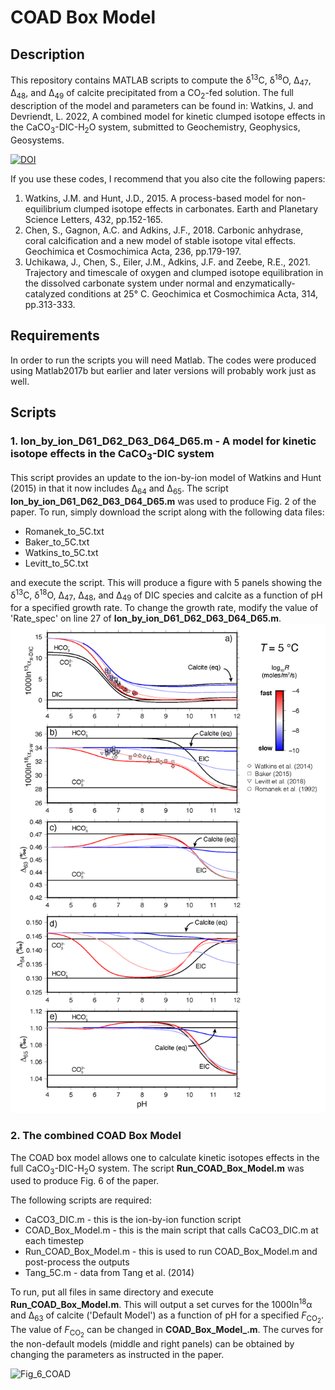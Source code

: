 # COAD Box Model

## Description

This repository contains MATLAB scripts to compute the &delta;<sup>13</sup>C, &delta;<sup>18</sup>O, Δ<sub>47</sub>, Δ<sub>48</sub>, and Δ<sub>49</sub> of calcite precipitated from a CO<sub>2</sub>-fed solution. The full description of the model and parameters can be found in: Watkins, J. and Devriendt, L. 2022, A combined model for kinetic clumped isotope effects in the CaCO<sub>3</sub>-DIC-H<sub>2</sub>O system, submitted to Geochemistry, Geophysics, Geosystems.

[![DOI](https://zenodo.org/badge/445698824.svg)](https://zenodo.org/badge/latestdoi/445698824)

If you use these codes, I recommend that you also cite the following papers:
<ol>
	<li> Watkins, J.M. and Hunt, J.D., 2015. A process-based model for non-equilibrium clumped isotope effects in carbonates. Earth and Planetary Science Letters, 432, pp.152-165.
	<li> Chen, S., Gagnon, A.C. and Adkins, J.F., 2018. Carbonic anhydrase, coral calcification and a new model of stable isotope vital effects. Geochimica et Cosmochimica Acta, 236, pp.179-197.
	<li> Uchikawa, J., Chen, S., Eiler, J.M., Adkins, J.F. and Zeebe, R.E., 2021. Trajectory and timescale of oxygen and clumped isotope equilibration in the dissolved carbonate system under normal and enzymatically-catalyzed conditions at 25° C. Geochimica et Cosmochimica Acta, 314, pp.313-333.
</ol>

## Requirements
In order to run the scripts you will need Matlab. The codes were produced using Matlab2017b but earlier and later versions will probably work just as well. 

## Scripts

### 1. Ion_by_ion_D61_D62_D63_D64_D65.m - A model for kinetic isotope effects in the CaCO<sub>3</sub>-DIC system
This script provides an update to the ion-by-ion model of Watkins and Hunt (2015) in that it now includes &Delta;<sub>64</sub> and &Delta;<sub>65</sub>. The script <b>Ion_by_ion_D61_D62_D63_D64_D65.m</b> was used to produce Fig. 2 of the paper. To run, simply download the script along with the following data files: 
<ul>
	<li>Romanek_to_5C.txt
	<li>Baker_to_5C.txt
	<li>Watkins_to_5C.txt
	<li>Levitt_to_5C.txt
</ul>
and execute the script. This will produce a figure with 5 panels showing the &delta;<sup>13</sup>C, &delta;<sup>18</sup>O, &Delta;<sub>47</sub>, &Delta;<sub>48</sub>, and &Delta;<sub>49</sub> of DIC species and calcite as a function of pH for a specified growth rate. To change the growth rate, modify the value of 'Rate_spec' on line 27 of <b>Ion_by_ion_D61_D62_D63_D64_D65.m</b>.  

<img src="Fig_2_Ion_by_ion_D63_D64_D65_5C.png" alt="Figure 2" style="width:600px;"/>

### 2. The combined COAD Box Model
The COAD box model allows one to calculate kinetic isotopes effects in the full CaCO<sub>3</sub>-DIC-H<sub>2</sub>O system. The script <b>Run_COAD_Box_Model.m</b> was used to produce Fig. 6 of the paper.

The following scripts are required: 
<ul>
	<li>CaCO3_DIC.m - this is the ion-by-ion function script
	<li>COAD_Box_Model.m - this is the main script that calls CaCO3_DIC.m at each timestep
	<li>Run_COAD_Box_Model.m - this is used to run COAD_Box_Model.m and post-process the outputs
	<li>Tang_5C.m - data from Tang et al. (2014)
</ul>
To run, put all files in same directory and execute <b>Run_COAD_Box_Model.m</b>. This will output a set curves for the 1000ln<sup>18</sup>&alpha; and &Delta;<sub>63</sub> of calcite ('Default Model') as a function of pH for a specified <i>F</i><sub>CO<sub>2</sub></sub>.  The value of <i>F</i><sub>CO<sub>2</sub></sub> can be changed in <b>COAD_Box_Model_.m</b>. The curves for the non-default models (middle and right panels) can be obtained by changing the parameters as instructed in the paper. 

![Fig_6_COAD](https://user-images.githubusercontent.com/97322678/180054059-ed40abd6-01f6-439d-9a54-602245087359.png)

